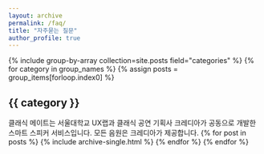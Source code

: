 ```yaml
---
layout: archive
permalink: /faq/
title: "자주묻는 질문"
author_profile: true
---
```

{% include group-by-array collection=site.posts field="categories" %}
{% for category in group_names %}
  {% assign posts = group_items[forloop.index0] %}
  <h2 id="{{ category | slugify }}" class="archive__subtitle">{{ category }}</h2>
  클래식 메이트는 서울대학교 UX랩과 클래식 공연 기획사 크레디아가 공동으로 개발한 스마트 스피커 서비스입니다. 모든 음원은 크레디아가 제공합니다.
  {% for post in posts %}
    {% include archive-single.html %}
  {% endfor %}
{% endfor %}